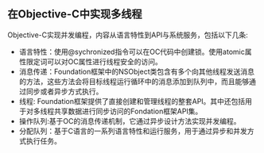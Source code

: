## 在Objective-C中实现多线程
Objective-C实现并发编程，内容从语言特性到API与系统服务，包括以下几条:
* 语言特性：使用@sychronized指令可以在OC代码中创建锁。使用atomic属性限定词可以对OC属性进行线程安全的访问。
* 消息传递：Foundation框架中的NSObject类包含有多个向其他线程发送消息的方法，这些方法会将目标线程运行循环中的消息添加到队列中，而且能够通过同步或者异步方式执行。
* 线程: Foundation框架提供了直接创建和管理线程的整套API。其中还包括用于对多线程共享数据进行同步访问的Fondation框架API集。
* 操作队列:基于OC的消息传递机制，它通过异步设计方法实现并发编程。
* 分配队列：基于C语言的一系列语言特性和运行服务，用于通过异步和并发方式执行任务。




